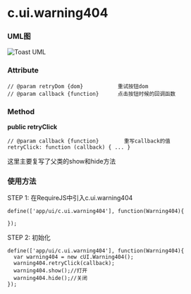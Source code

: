 # c.ui.warning404

### UML图
![Toast UML](http://git.dev.sh.ctripcorp.com/shbzhang/ctrip-h5-front-library-refactory/raw/H5V2.2S6/doc/img/c.ui.warning404.png)

### Attribute

    // @param retryDom {dom}           重试按钮dom
    // @param callback {function}      点击按钮时候的回调函数

### Method

**public retryClick**

    // @param callback {function}        重写callback的值
    retryClick: function (callback) { ... }

这里主要复写了父类的show和hide方法


### 使用方法

STEP 1: 在RequireJS中引入c.ui.warning404

    define(['app/ui/c.ui.warning404'], function(Warning404){

    });

STEP 2: 初始化

    define(['app/ui/c.ui.warning404'], function(Warning404){
      var warning404 = new cUI.Warning404();
      warning404.retryClick(callback);
      warning404.show();//打开
      warning404.hide();//关闭
    });

